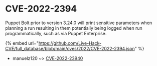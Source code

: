 # CVE-2022-2394

Puppet Bolt prior to version 3.24.0 will print sensitive parameters when planning a run resulting in them potentially being logged when run programmatically, such as via Puppet Enterprise.

{% embed url="https://github.com/Live-Hack-CVE/full_database/blob/main/cves/2022/CVE-2022-2394.json" %}


* manuelz120 ~> [CVE-2022-23940](https://www.alice-snow.ru/2022/database/cve-2022-2394/cve-2022-23940-manuelz120)
